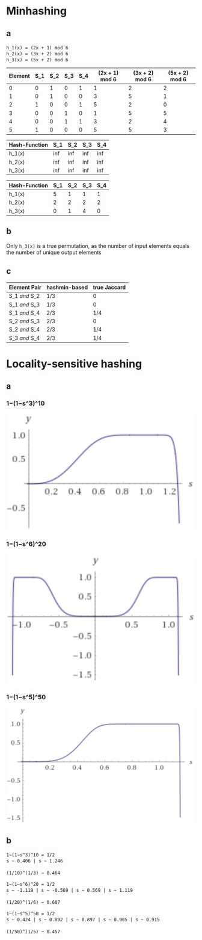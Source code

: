 # Minhashing

## a

```
h_1(x) = (2x + 1) mod 6
h_2(x) = (3x + 2) mod 6
h_3(x) = (5x + 2) mod 6
```

|Element|S_1|S_2|S_3|S_4|(2x + 1) mod 6|(3x + 2) mod 6|(5x + 2) mod 6|
|-------|---|---|---|---|--------------|--------------|--------------|
|      0|  0|  1|  0|  1|             1|             2|             2|
|      1|  0|  1|  0|  0|             3|             5|             1|
|      2|  1|  0|  0|  1|             5|             2|             0|
|      3|  0|  0|  1|  0|             1|             5|             5|
|      4|  0|  0|  1|  1|             3|             2|             4|
|      5|  1|  0|  0|  0|             5|             5|             3|

|Hash-Function|S_1|S_2|S_3|S_4|
|-------------|---|---|---|---|
|       h_1(x)|inf|inf|inf|inf|
|       h_2(x)|inf|inf|inf|inf|
|       h_3(x)|inf|inf|inf|inf|

|Hash-Function|S_1|S_2|S_3|S_4|
|-------------|---|---|---|---|
|       h_1(x)|  5|  1|  1|  1|
|       h_2(x)|  2|  2|  2|  2|
|       h_3(x)|  0|  1|  4|  0|

## b

Only `h_3(x)` is a true permutation, as the number of input elements
equals the number of unique output elements

## c

|Element Pair |hashmin-based|true Jaccard|
|-------------|-------------|------------|
|S_1 *and* S_2|          1/3|           0|
|S_1 *and* S_3|          1/3|           0|
|S_1 *and* S_4|          2/3|         1/4|
|S_2 *and* S_3|          2/3|           0|
|S_2 *and* S_4|          2/3|         1/4|
|S_3 *and* S_4|          2/3|         1/4|


# Locality-sensitive hashing

## a
### 1−(1−s^3)^10
![image](images/a.png)

### 1−(1−s^6)^20
![image](images/b.png)

### 1−(1−s^5)^50
![image](images/c.png)

## b

```
1−(1−s^3)^10 = 1/2
s ~ 0.406 | s ~ 1.246

(1/10)^(1/3) ~ 0.464
```


```
1−(1−s^6)^20 = 1/2
s ~ -1.119 | s ~ -0.569 | s ~ 0.569 | s ~ 1.119

(1/20)^(1/6) ~ 0.607
```

```
1−(1−s^5)^50 = 1/2
s ~ 0.424 | s ~ 0.892 | s ~ 0.897 | s ~ 0.905 | s ~ 0.915

(1/50)^(1/5) ~ 0.457
```